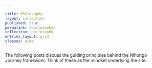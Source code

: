```yaml
---

title: Philosophy
layout: collection
published: true
permalink: /philosophy/
collection: philosophy
entries_layout: grid
classes: wide
---
```


The following posts discuss the guiding principles behind the Nihongo Journey framework. Think of these as the mindset underlying the site.

<!-- <ul>
{% for philosophy in site.philosophies %}
  <li>
    <h3 class="post-title"><a href="{{ philosophy.link }}">{{ philosophy.title }}</a></h3>
  </li>
{% endfor %}
<ul> -->
